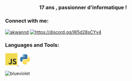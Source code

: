 <h3 align="center">17 ans , passionner d'informatique !</h3>

<h3 align="left">Connect with me:</h3>
<p align="left">
<a href="https://twitter.com/akwannd" target="blank"><img align="center" src="https://raw.githubusercontent.com/rahuldkjain/github-profile-readme-generator/master/src/images/icons/Social/twitter.svg" alt="akwannd" height="30" width="40" /></a>
<a href="https://discord.gg/https://discord.gg/W5d28sCYy4" target="blank"><img align="center" src="https://raw.githubusercontent.com/rahuldkjain/github-profile-readme-generator/master/src/images/icons/Social/discord.svg" alt="https://discord.gg/W5d28sCYy4" height="30" width="40" /></a>
</p>

<h3 align="left">Languages and Tools:</h3>
<p align="left"> <a href="https://developer.mozilla.org/en-US/docs/Web/JavaScript" target="_blank" rel="noreferrer"> <img src="https://raw.githubusercontent.com/devicons/devicon/master/icons/javascript/javascript-original.svg" alt="javascript" width="40" height="40"/> </a> <a href="https://www.python.org" target="_blank" rel="noreferrer"> <img src="https://raw.githubusercontent.com/devicons/devicon/master/icons/python/python-original.svg" alt="python" width="40" height="40"/> </a> </p>

![blueviolet](https://komarev.com/ghpvc/?akwannd&color=dc143c)
